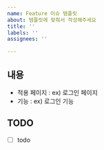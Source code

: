 ```yaml
---
name: Feature 이슈 템플릿
about: 템플릿에 맞춰서 작성해주세요
title: ''
labels: ''
assignees: ''

---
```


<!--
  * Assignees 등록하기
  * Labels 등록하기
  * commit 시 issue number 넣기
-->

## 내용
* 적용 페이지 : ex) 로그인 페이지
* 기능 : ex) 로그인 기능

## TODO
- [ ] todo
